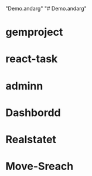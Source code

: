 "Demo.andarg" 
"# Demo.andarg" 
# gemproject
# react-task
# adminn
# Dashbordd
# Realstatet
# Move-Sreach
